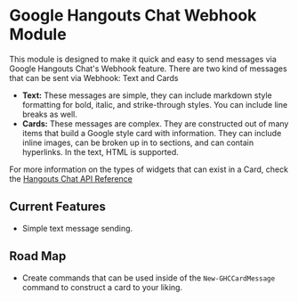 # Google Hangouts Chat Webhook Module

This module is designed to make it quick and easy to send messages via Google Hangouts Chat's Webhook feature. There are two kind of messages that can be sent via Webhook: Text and Cards

* **Text:** These messages are simple, they can include markdown style formatting for bold, italic, and strike-through styles. You can include line breaks as well.
* **Cards:** These messages are complex. They are constructed out of many items that build a Google style card with information. They can include inline images, can be broken up in to sections, and can contain hyperlinks. In the text, HTML is supported.

For more information on the types of widgets that can exist in a Card, check the [Hangouts Chat API Reference](https://developers.google.com/hangouts/chat/reference/message-formats/cards)

## Current Features
* Simple text message sending.

## Road Map
* Create commands that can be used inside of the `New-GHCCardMessage` command to construct a card to your liking.
